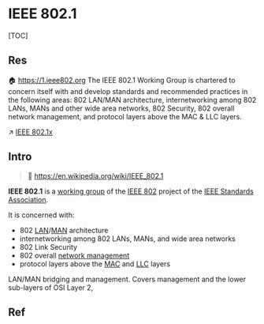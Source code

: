 # IEEE 802.1

[TOC]



## Res
🏠 https://1.ieee802.org
The IEEE 802.1 Working Group is chartered to concern itself with and develop standards and recommended practices in the following areas: 802 LAN/MAN architecture, internetworking among 802 LANs, MANs and other wide area networks, 802 Security, 802 overall network management, and protocol layers above the MAC & LLC layers.

↗ [IEEE 802.1x](../../../../../../../CyberSecurity/Network%20Security/🏇%20Network%20Security%20Basics%20&%20Protocols/🔌%20Physical%20(Link)%20Layer%20Security/📌%20Physical%20&%20Link%20Layer%20Standards/IEEE%20802.1x/IEEE%20802.1x.md)



## Intro
> 🔗 https://en.wikipedia.org/wiki/IEEE_802.1

**IEEE 802.1** is a [working group](https://en.wikipedia.org/wiki/Working_group "Working group") of the [IEEE 802](https://en.wikipedia.org/wiki/IEEE_802 "IEEE 802") project of the [IEEE Standards Association](https://en.wikipedia.org/wiki/IEEE_Standards_Association "IEEE Standards Association").

It is concerned with:
- 802 [LAN](https://en.wikipedia.org/wiki/Local_area_network "Local area network")/[MAN](https://en.wikipedia.org/wiki/Metropolitan_area_network "Metropolitan area network") architecture
- internetworking among 802 LANs, MANs, and wide area networks
- 802 Link Security
- 802 overall [network management](https://en.wikipedia.org/wiki/Network_management "Network management")
- protocol layers above the [MAC](https://en.wikipedia.org/wiki/Media_Access_Control "Media Access Control") and [LLC](https://en.wikipedia.org/wiki/Logical_link_control "Logical link control") layers

LAN/MAN bridging and management. Covers management and the lower sub-layers of OSI Layer 2,



## Ref

